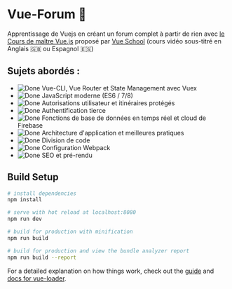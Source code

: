 #  Vue-Forum 🤯

Apprentissage de Vuejs en créant un forum complet à partir de rien avec [le Cours de maître Vue.js](https://vueschool.io/courses) proposé par [Vue School](https://vueschool.io/) (cours vidéo sous-titré en Anglais :uk: ou Espagnol :es:) 

[done]: https://user-images.githubusercontent.com/29199184/32275438-8385f5c0-bf0b-11e7-9406-42265f71e2bd.png "Done"
## Sujets abordés :

- ![Done][Done] Vue-CLI, Vue Router et State Management avec Vuex
- ![Done][Done] JavaScript moderne (ES6 / 7/8)
- ![Done][Done] 
Autorisations utilisateur et itinéraires protégés
- ![Done][Done] Authentification tierce
- ![Done][Done] Fonctions de base de données en temps réel et cloud de Firebase
- ![Done][Done] Architecture d'application et meilleures pratiques 
- ![Done][Done] Division de code
- ![Done][Done] Configuration Webpack
- ![Done][Done] SEO et pré-rendu



## Build Setup

``` bash
# install dependencies
npm install

# serve with hot reload at localhost:8080
npm run dev

# build for production with minification
npm run build

# build for production and view the bundle analyzer report
npm run build --report
```

For a detailed explanation on how things work, check out the [guide](http://vuejs-templates.github.io/webpack/) and [docs for vue-loader](http://vuejs.github.io/vue-loader).
